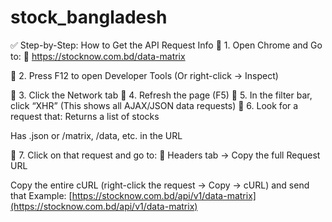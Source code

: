 # stock_bangladesh
✅ Step-by-Step: How to Get the API Request Info
🔧 1. Open Chrome and Go to:
📍 https://stocknow.com.bd/data-matrix

🔧 2. Press F12 to open Developer Tools
(Or right-click → Inspect)

🔧 3. Click the Network tab
🔧 4. Refresh the page (F5)
🔧 5. In the filter bar, click “XHR”
(This shows all AJAX/JSON data requests)
🔧 6. Look for a request that:
Returns a list of stocks

Has .json or /matrix, /data, etc. in the URL

🔧 7. Click on that request and go to:
📄 Headers tab → Copy the full Request URL

Copy the entire cURL (right-click the request → Copy → cURL) and send that
Example: [https://stocknow.com.bd/api/v1/data-matrix](https://stocknow.com.bd/api/v1/data-matrix)
